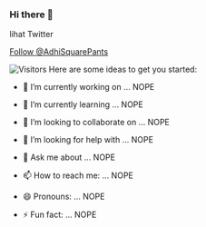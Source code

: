 ### Hi there 👋

<!--
**SatriaAdhiPradana/SatriaAdhiPradana** is a ✨ _special_ ✨ repository because its `README.md` (this file) appears on your GitHub profile.


--> lihat Twitter
<a href="https://twitter.com/AdhiSquarePants?ref_src=twsrc%5Etfw" class="twitter-follow-button" data-show-count="false">Follow @AdhiSquarePants</a><script async src="https://platform.twitter.com/widgets.js" charset="utf-8">
</script>

![Visitors](https://visitor-badge.glitch.me/badge?page_id=SatriaAdhiPradana) 
Here are some ideas to get you started:

- 🔭 I’m currently working on ... NOPE

- 🌱 I’m currently learning ... NOPE

- 👯 I’m looking to collaborate on ... NOPE

- 🤔 I’m looking for help with ... NOPE

- 💬 Ask me about ... NOPE

- 📫 How to reach me: ... NOPE

- 😄 Pronouns: ... NOPE

- ⚡ Fun fact: ... NOPE
